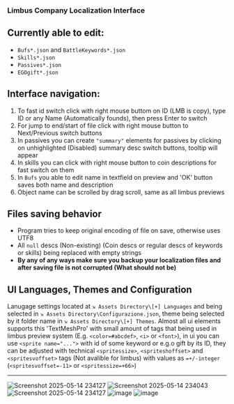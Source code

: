 ### Limbus Company Localization Interface

## Currently able to edit:
- `Bufs*.json` and `BattleKeywords*.json`
- `Skills*.json`
- `Passives*.json`
- `EGOgift*.json`

## Interface navigation:
1. To fast id switch click with right mouse buttom on ID (LMB is copy), type ID or any Name (Automatically founds), then press Enter to switch
2. For jump to end/start of file click with right mouse button to Next/Previous switch buttons
3. In passives you can create `"summary"` elements for passives by clicking on unhighlighted (Disabled) summary desc switch buttons, tooltip will appear
4. In skills you can click with right mouse button to coin descriptions for fast switch on them
5. In `Bufs` you able to edit name in textfield on preview and 'OK' button saves both name and description
6. Object name can be scrolled by drag scroll, same as all limbus previews

## Files saving behavior
- Program tries to keep original encoding of file on save, otherwise uses UTF8
- All `null` descs (Non-existing) (Coin descs or regular descs of keywords or skills) being replaced with empty strings
- **By any of any ways make sure you backup your localization files and after saving file is not corrupted (What should not be)**

## UI Languages, Themes and Configuration
Lanugage settings located at `⇲ Assets Directory\[+] Languages` and being selected in `⇲ Assets Directory\Configurazione.json`, theme being selected by it folder name in `⇲ Assets Directory\[+] Themes`.
Almost all ui elements supports this 'TextMeshPro' with small amount of tags that being used in limbus preview system (E.g. `<color=#abcdef>`, `<i>` or `<font>`), in ui you can use `<sprite name="...">` with id of some keyword or e.g.o gift by its ID, they can be adjusted with technical `<spritessize>`, `<spriteshoffset>` and `<spritesvoffset>` tags (Not avalible for limbus) with values as `=+/-integer` (`<spritesvoffset=-11>` or `<spritessize=+66>`)

------

![Screenshot 2025-05-14 234127](https://github.com/user-attachments/assets/143e1f52-5403-4e8f-b400-142055be6f91)
![Screenshot 2025-05-14 234043](https://github.com/user-attachments/assets/e7035f73-a9d2-4df4-92a3-4de2093fbfff)
![Screenshot 2025-05-14 234127](https://github.com/user-attachments/assets/32ba8ac2-63d6-4c64-bbfb-32e83e6c0c71)
![image](https://github.com/user-attachments/assets/a23ec7f4-eb26-401d-9abe-45ee13deb4b5)
![image](https://github.com/user-attachments/assets/f9aeddc3-52b0-4697-80c1-91aef65b9f44)

